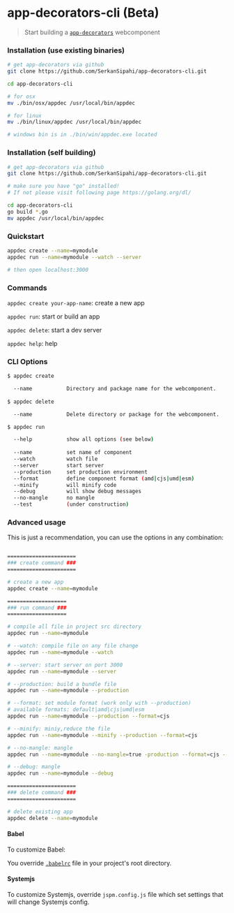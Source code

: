 # app-decorators-cli (Beta)

> Start building a [`app-decorators`](https://github.com/SerkanSipahi/app-decorators) webcomponent

### Installation (use existing binaries)
```sh
# get app-decorators via github
git clone https://github.com/SerkanSipahi/app-decorators-cli.git

cd app-decorators-cli

# for osx
mv ./bin/osx/appdec /usr/local/bin/appdec

# for linux
mv ./bin/linux/appdec /usr/local/bin/appdec

# windows bin is in ./bin/win/appdec.exe located
```

### Installation (self building)

```sh
# get app-decorators via github
git clone https://github.com/SerkanSipahi/app-decorators-cli.git

# make sure you have "go" installed!
# If not please visit following page https://golang.org/dl/

cd app-decorators-cli
go build *.go
mv appdec /usr/local/bin/appdec
```

### Quickstart
```sh
appdec create --name=mymodule
appdec run --name=mymodule --watch --server

# then open localhost:3000
```

### Commands

`appdec create your-app-name`: create a new app

`appdec run`: start or build an app

`appdec delete`: start a dev server

`appdec help`: help

### CLI Options

```sh
$ appdec create

  --name           Directory and package name for the webcomponent.
  
$ appdec delete

  --name           Delete directory or package for the webcomponent.

$ appdec run

  --help           show all options (see below)
  
  --name           set name of component
  --watch          watch file                                           [default: false]
  --server         start server                                         [default: false]
  --production     set production environment                           [default: false]
  --format         define component format (amd|cjs|umd|esm)            [default: "default"]
  --minify         will minify code                                     [default: false]
  --debug          will show debug messages                             [default: false]
  --no-mangle      no mangle                                            [default: false]
  --test           (under construction)                                 [default: false]
```

### Advanced usage

This is just a recommendation, you can use the options in any combination:
```sh

======================
### create command ###
======================

# create a new app
appdec create --name=mymodule

===================
### run command ###
===================

# compile all file in project src directory
appdec run --name=mymodule

# --watch: compile file on any file change
appdec run --name=mymodule --watch

# --server: start server on port 3000
appdec run --name=mymodule --server

# --production: build a bundle file
appdec run --name=mymodule --production

# --format: set module format (work only with --production)
# available formats: default|amd|cjs|umd|esm
appdec run --name=mymodule --production --format=cjs

# --minify: miniy,reduce the file
appdec run --name=mymodule --minify --production --format=cjs

# --no-mangle: mangle
appdec run --name=mymodule --no-mangle=true -production --format=cjs --minify

# --debug: mangle
appdec run --name=mymodule --debug

======================
### delete command ###
======================

# delete existing app
appdec delete --name=mymodule
```

#### Babel

To customize Babel:

You override [`.babelrc`](https://babeljs.io/docs/usage/babelrc/) file in your project's root directory.

#### Systemjs

To customize Systemjs, override ```jspm.config.js``` file which set settings that will change Systemjs config.
